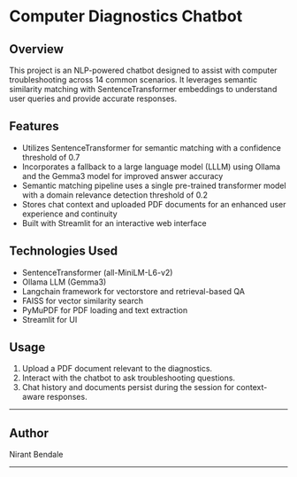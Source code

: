 # Computer Diagnostics Chatbot

## Overview
This project is an NLP-powered chatbot designed to assist with computer troubleshooting across 14 common scenarios. It leverages semantic similarity matching with SentenceTransformer embeddings to understand user queries and provide accurate responses.

## Features
- Utilizes SentenceTransformer for semantic matching with a confidence threshold of 0.7
- Incorporates a fallback to a large language model (LLLM) using Ollama and the Gemma3 model for improved answer accuracy
- Semantic matching pipeline uses a single pre-trained transformer model with a domain relevance detection threshold of 0.2
- Stores chat context and uploaded PDF documents for an enhanced user experience and continuity
- Built with Streamlit for an interactive web interface

## Technologies Used
- SentenceTransformer (all-MiniLM-L6-v2)
- Ollama LLM (Gemma3)
- Langchain framework for vectorstore and retrieval-based QA
- FAISS for vector similarity search
- PyMuPDF for PDF loading and text extraction
- Streamlit for UI

## Usage
1. Upload a PDF document relevant to the diagnostics.
2. Interact with the chatbot to ask troubleshooting questions.
3. Chat history and documents persist during the session for context-aware responses.

---

## Author
Nirant Bendale

---
